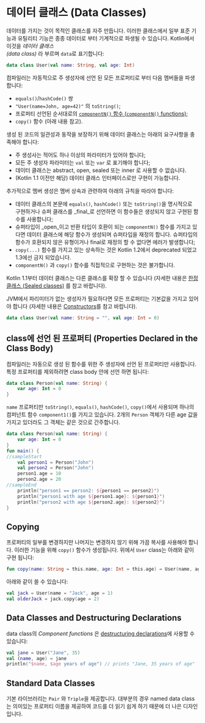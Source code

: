 # 데이터 클래스 \(Data Classes\)

데이터를 가지는 것이 목적인 클래스를 자주 만듭니다. 이러한 클래스에서 일부 표준 기능과 유틸리티 기능은 종종 데이터로 부터 기계적으로 파생될 수 있습니다. Kotlin에서 이것을 _데이터 클래스   
\(data class\)_ 라 부르며 `data`로 표기합니다:

```kotlin
data class User(val name: String, val age: Int)
```

컴파일러는 자동적으로 주 생성자에 선언 된 모든 프로퍼티로 부터 다음 멤버들을 파생합니다:

* `equals()`/`hashCode()` 쌍
* `"User(name=John, age=42)"` 의 `toString()`;
* 프로퍼티 선언된 순서대로의 [`componentN()` 함수 \(`componentN()` functions\)](https://kotlinlang.org/docs/reference/multi-declarations.html);
* `copy()` 함수 \(아래 내용 참고\).

생성 된 코드의 일관성과 동작을 보장하기 위해 데이터 클래스는 아래의 요구사항을 충족해야 합니다:

* 주 생성사는 적어도 하나 이상의 파라미터가 있어야 합니다;
* 모든 주 생성자 파라미터는 `val` 또는 `var` 로 표기해야 합니다;
* 데이터 클래스는 abstract, open, sealed 또는 inner 로 사용할 수 없습니다.
* \(Kotlin 1.1 이전만 해당\) 데이터 클래스 인터페이스로만 구현이 가능합니다.

추가적으로 멤버 생성은 멤버 상속과 관련하여 아래의 규칙을 따라야 합니다:

* 데이터 클래스의 본문에 `equals()`, `hashCode()` 또는 `toString()`을 명시적으로 구현하거나 슈퍼 클래스를 _final_로 선언하면 이 함수들은 생성되지 않고 구현된 함수를 사용합니다;
* 슈퍼타입이 _open_이고 반환 타입이 호환이 되는 `componentN()` 함수를 가지고 있다면 데이터 클래스에 해당 함수가 생성되며 슈퍼타입을 재정의 합니다. 슈퍼타입의 함수가 호환되지 않은 유형이거나 final로 재정의 할 수 없다면 에러가 발생합니다;
* `copy(...)` 함수를 가지고 있는 상속하는 것은 Kotlin 1.2에서 deprecated 되었고 1.3에선 금지 되었습니다.
* `componentN()` 과 `copy()` 함수를 직접적으로 구현하는 것은 불가합니다.

Kotlin 1.1부터 데이터 클래스는 다른 클래스를 확장 할 수 있습니다 \(자세한 내용은 [한정 클래스 \(Sealed classes\)](class-sealed-classes.md) 를 참고 바랍니다\).

JVM에서 파리미터가 없는 생성자가 필요하다면 모든 프로퍼티는 기본값을 가지고 있어야 합니다 \(자세한 내용은 [Constructors](http://app.gitbook.com/@bbiguduk/s/kotlin/language-guide/classes-and-objects/class-classes-and-inheritance#constructors)를 참고 바랍니다\).

```kotlin
data class User(val name: String = "", val age: Int = 0)
```

## class에 선언 된 프로퍼티 \(Properties Declared in the Class Body\)

컴파일러는 자동으로 생성 된 함수를 위한 주 생성자에 선언 된 프로퍼티만 사용합니다. 특정 프로퍼티를 제외하려면 class body 안에 선언 하면 됩니다:

```kotlin
data class Person(val name: String) {
    var age: Int = 0
}
```

`name` 프로퍼티만 `toString()`, `equals()`, `hashCode()`, `copy()`에서 사용되며 하나의 컴퍼넌트 함수 `component1()`를 가지고 있습니다. 2개의 `Person` 객체가 다른 age 값을 가지고 있더라도 그 객체는 같은 것으로 간주합니다.

```kotlin
data class Person(val name: String) {
    var age: Int = 0
}
fun main() {
//sampleStart
    val person1 = Person("John")
    val person2 = Person("John")
    person1.age = 10
    person2.age = 20
//sampleEnd
    println("person1 == person2: ${person1 == person2}")
    println("person1 with age ${person1.age}: ${person1}")
    println("person2 with age ${person2.age}: ${person2}")
}
```

## Copying

프로퍼티의 일부를 변경하지만 나머지는 변경하지 않기 위해 가끔 복사를 사용해야 합니다. 이러한 기능을 위해 `copy()` 함수가 생성됩니다. 위에서 `User` class는 아래와 같이 구현 됩니다:

```kotlin
fun copy(name: String = this.name, age: Int = this.age) = User(name, age)
```

아래와 같이 쓸 수 있습니다:

```kotlin
val jack = User(name = "Jack", age = 1)
val olderJack = jack.copy(age = 2)
```

## Data Classes and Destructuring Declarations

data class의 _Component functions_ 은 [destructuring declarations](https://kotlinlang.org/docs/reference/multi-declarations.html)에 사용할 수 있습니다:

```kotlin
val jane = User("Jane", 35) 
val (name, age) = jane
println("$name, $age years of age") // prints "Jane, 35 years of age"
```

## Standard Data Classes

기본 라이브러리는 `Pair` 와 `Triple`을 제공합니다. 대부분의 경우 named data class는 의미있는 프로퍼티 이름을 제공하여 코드를 더 읽기 쉽게 하기 때문에 더 나은 디자인입니다.


